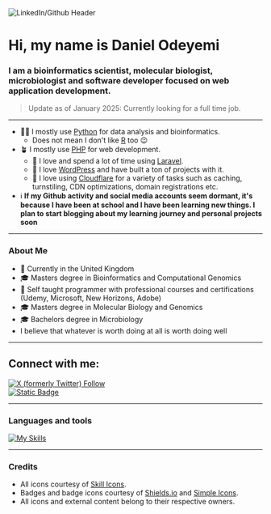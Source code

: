 <img alt="LinkedIn/Github Header" src="https://media.licdn.com/dms/image/v2/D4E16AQEA4KQc4PLOqg/profile-displaybackgroundimage-shrink_350_1400/profile-displaybackgroundimage-shrink_350_1400/0/1735084354434?e=1741824000&v=beta&t=TM4boT68CdyEm2wAdpa2q-mWi4npMGwLytSOh8huCwo">

# Hi, my name is **Daniel Odeyemi**

### I am a bioinformatics scientist, molecular biologist, microbiologist and software developer focused on web application development.

> Update as of January 2025: Currently looking for a full time job.

---

- 🧑‍💻 I mostly use [Python](https://www.python.org) for data analysis and bioinformatics.
  - Does not mean I don't like [R](https://www.r-project.org/) too 😉
- 🪴 I mostly use [PHP](https://www.php.net/) for web development.
   - 🔨 I love and spend a lot of time using [Laravel](https://laravel.com/).
   - 🔨 I love [WordPress](https://wordpress.org) and have built a ton of projects with it.
   - 🔨 I love using [Cloudflare](https://www.cloudflare.com) for a variety of tasks such as caching, turnstiling, CDN optimizations, domain registrations etc.
- ℹ️ **If my Github activity and social media accounts seem dormant, it's because I have been at school and I have been learning new things. I plan to start blogging about my learning journey and personal projects soon**

---

### About Me
- 📍 Currently in the United Kingdom
- 🎓 Masters degree in Bioinformatics and Computational Genomics
- 📖 Self taught programmer with professional courses and certifications (Udemy, Microsoft, New Horizons, Adobe)
- 🎓 Masters degree in Molecular Biology and Genomics
- 🎓 Bachelors degree in Microbiology
- I believe that whatever is worth doing at all is worth doing well

---

## Connect with me:

<a href="https://x.com/firstofdaniels">
  <img alt="X (formerly Twitter) Follow" src="https://img.shields.io/twitter/follow/firstofdaniels?style=for-the-badge&logo=x&labelColor=%237E84F2&color=%237E84F2">
</a>

<br>

<a href="https://www.linkedin.com/in/danielodeyemi/">
  <img alt="Static Badge" src="https://img.shields.io/badge/LinkedIn%3A-Daniel%20Abayomi%20Odeyemi-%237E84F2?style=for-the-badge&labelColor=%23898DD9">
</a>


<!-- Microsoft does not allow the LinkedIn logo to be used by simpleicons -->

---

### Languages and tools
[![My Skills](https://skillicons.dev/icons?i=html,css,php,py,r,laravel,wordpress,vscode,ps,cloudflare)](https://github.com/danielodeyemi)

---

### Credits
- All icons courtesy of [Skill Icons](https://github.com/tandpfun/skill-icons).
- Badges and badge icons courtesy of [Shields.io](https://github.com/badges/shields) and [Simple Icons](https://github.com/simple-icons/simple-icons).
- All icons and external content belong to their respective owners.
